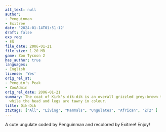 ```yaml
---
alt_text: null
author:
- Penguinman
- Exitree
date: '2024-01-14T01:51:12'
draft: false
exp_req: 
- ES
file_date: 2006-01-21
file_size: 1.20 MB
game: Zoo Tycoon 2
has_author: true
languages:
- English
license: 'Yes'
orig_rel_at:
- Penguin's Peak
- ZooAdmin
orig_rel_date: 2006-01-21
summary: The coat of Kirk's dik-dik is an overall grizzled grey-brown to reddish brown,
  while the head and legs are tawny in colour.
title: Dik-Dik
zt2tags: ["All", "Living", "Mammals", "Ungulates", "African", "ZT2" ]
---
```

A cute ungulate coded by Penguinman and recolored by Exitree! Enjoy!

